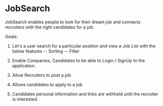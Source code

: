 # JobSearch

JobSearch enables people to look for their dream job and connects recruiters with the right candidates for a job. 

Goals: 

1. Let's a user search for a particular position and view a Job List with the  below features
  -- Sorting 
  -- Filter 

2. Enable Companies, Candidates to be able to Login / SignUp to the application. 

3. Allow Recruiters to post a job 

4. Allows candidates to apply to a job 

5. Candidates personal information and links are withheld until the recruiter is interested. 
